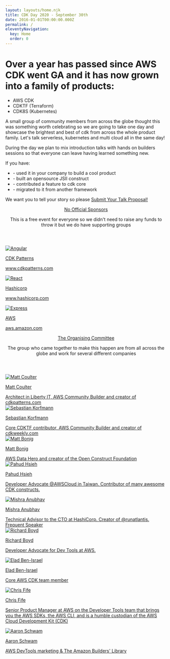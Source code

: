 ```yaml
---
layout: layouts/home.njk
title: CDK Day 2020 - September 30th
date: 2016-01-01T00:00:00.000Z
permalink: /
eleventyNavigation:
  key: Home
  order: 0
---
```


<h1 class="text-3xl">Over a year has passed since AWS CDK went GA and it has now grown into a family of products: </h1>

<ul class="text-2xl mt-6 mb-12">
  <li>
    AWS CDK
  </li>
  <li>
    CDKTF (Terraform)
  </li>
  <li>
    CDK8S (Kubernetes)
  </li>
</ul>

A small group of community members from across the globe thought this was something worth celebrating so we are going to take one day and showcase the brightest and best of cdk from across the whole product family. Let's talk serverless, kubernetes and multi cloud all in the same day!

<p class="mt-6 mb-6">During the day we plan to mix introduction talks with hands on builders sessions so that everyone can leave having learned something new.</p>

<p class="my-6">If you have:</p>

<ul>
  <li>- used it in your company to build a cool product</li>
  <li>- built an opensource JSII construct</li>
  <li>- contributed a feature to cdk core</li>
  <li>- migrated to it from another framework</li>
</ul>

<p class="mt-12">We want you to tell your story so please <a href="https://sessionize.com/cdkday">Submit Your Talk Proposal!</a></p>

<section id="committee" class="mt-8">
  <header class="w-full z-30 top-0 py-1">
      <div class="mt-0 py-3">
          <a class="text-3xl tracking-wide no-underline hover:no-underline font-bold text-gray-800 text-xl " href="#">
              No Official Sponsors
          </a>
          <p>
            This is a free event for everyone so we didn't need to raise any funds to throw it but we do have supporting groups
          </p>
      </div>
  </header>
  <main class="flex flex-wrap">
      <div class="w-full md:w-1/3 lg:w-1/3 xl:w-1/3 p-6 flex flex-col">
          <a href="https://cdkpatterns.com">
              <img class="hover:grow hover:shadow-lg border px-3 py-3" alt="Angular" src="/static/img/cdkp.png">
              <div class="pt-3">
                  <p class="text-gray-600 font-normal">CDK Patterns</p>
                  <p>
                    <a href="https://cdkpatterns.com">www.cdkpatterns.com</a>
                  </p>
              </div>
          </a>
      </div>
      <div class="w-full md:w-1/3 lg:w-1/3 xl:w-1/3 p-6 flex flex-col">
          <a href="https://hashicorp.com">
              <img class="hover:grow hover:shadow-lg border py-5 px-3" alt="React" src="/static/img/hashicorp.png">
              <div class="pt-3">
                  <p class="text-gray-600 font-normal">Hashicorp</p>
                  <p>
                    <a href="https://hashicorp.com">www.hashicorp.com</a>
                  </p>
              </div>
          </a>
      </div>
      <div class="w-full md:w-1/3 lg:w-1/3 xl:w-1/3 p-6 flex flex-col">
          <a href="https://aws.amazon.com/">
              <img class="hover:grow hover:shadow-lg border" alt="Express" src="/static/img/aws_wide.png">
              <div class="pt-3">
                  <p class="text-gray-600 font-normal">AWS</p>
                  <p>
                    <a href="https://aws.amazon.com/">aws.amazon.com</a>
                  </p>
              </div>
          </a>
      </div>
  </main>
</section>

<section id="committee" class="mt-8">
  <header class="w-full z-30 top-0 py-1">
      <div class="mt-0 py-3">
          <a class="text-3xl tracking-wide no-underline hover:no-underline font-bold text-gray-800 text-xl " href="#">
              The Organising Committee
          </a>
          <p>
            The group who came together to make this happen are from all across the globe and work for several different companies
          </p>
      </div>
  </header>
  <main class="flex flex-wrap">
      <div class="w-1/2 md:w-1/3 lg:w-1/4 xl:w-1/4 p-6 flex flex-col">
          <a href="https://twitter.com/nideveloper">
              <img class="hover:grow hover:shadow-lg border" alt="Matt Coulter" src="/static/img/matt.jpg">
              <div class="pt-3">
                  <p class="text-gray-800 font-normal">Matt Coulter</p>
                  <span class="text-gray-600 font-normal">
                    Architect in Liberty IT, AWS Community Builder and creator of <a href="https://cdkpatterns.com">cdkpatterns.com</a>
                  </span>
              </div>
          </a>
      </div>
      <div class="w-1/2 md:w-1/3 lg:w-1/4 xl:w-1/4 p-6 flex flex-col">
          <a href="https://twitter.com/skorfmann">
              <img class="hover:grow hover:shadow-lg border" alt="Sebastian Korfmann" src="/static/img/sebastian.jpg">
              <div class="pt-3">
                  <p class="text-gray-800 font-normal">Sebastian Korfmann</p>
                  <span class="text-gray-600 font-normal">
                    Core CDKTF contributor, AWS Community Builder and creator of <a href="https://www.cdkweekly.com">cdkweekly.com</a>
                  </span>
              </div>
          </a>
      </div>
      <div class="w-1/2 md:w-1/3 lg:w-1/4 xl:w-1/4 p-6 flex flex-col">
          <a href="https://twitter.com/mattbonig">
              <img class="hover:grow hover:shadow-lg border" alt="Matt Bonig" src="/static/img/mattb.jpg">
              <div class="pt-3">
                  <p class="text-gray-800 font-normal">Matt Bonig</p>
                  <span class="text-gray-600 font-normal">
                    AWS Data Hero and creator of the <a href="https://openconstructfoundation.org">Open Construct Foundation</a>
                  </span>
              </div>
          </a>
      </div>
      <div class="w-1/2 md:w-1/3 lg:w-1/4 xl:w-1/4 p-6 flex flex-col">
          <a href="https://twitter.com/pahudnet">
              <img class="hover:grow hover:shadow-lg border" alt="Pahud Hsieh" src="/static/img/pahud.jpg">
              <div class="pt-3">
                  <p class="text-gray-800 font-normal">Pahud Hsieh</p>
                  <p class="text-gray-600 font-normal">
                    Developer Advocate @AWSCloud in Taiwan. Contributor of many awesome CDK constructs.
                  </p>
              </div>
          </a>
      </div>
      <div class="w-1/2 md:w-1/3 lg:w-1/4 xl:w-1/4 p-6 flex flex-col">
          <a href="https://twitter.com/build1point0">
              <img class="hover:grow hover:shadow-lg border" alt="Mishra Anubhav" src="/static/img/mishra.jpg">
              <div class="pt-3">
                  <p class="text-gray-800 font-normal">Mishra Anubhav</p>
                  <span class="text-gray-600 font-normal">
                    Technical Advisor to the CTO at HashiCorp. Creator of @runatlantis. <a href="http://mishra.dev/">Frequent Speaker</a>
                  </span>
              </div>
          </a>
      </div>
      <div class="w-1/2 md:w-1/3 lg:w-1/4 xl:w-1/4 p-6 flex flex-col">
          <a href="https://twitter.com/rchrdbyd">
              <img class="hover:grow hover:shadow-lg border" alt="Richard Boyd" src="/static/img/richard_boyd.jpg">
              <div class="pt-3">
                  <p class="text-gray-800 font-normal">Richard Boyd</p>
                  <p class="text-gray-600 font-normal">
                    Developer Advocate for Dev Tools at AWS.
                  </p>
              </div>
          </a>
      </div>
      <div class="w-1/2 md:w-1/3 lg:w-1/4 xl:w-1/4 p-6 flex flex-col">
          <a href="https://twitter.com/emeshbi">
              <img class="hover:grow hover:shadow-lg border" alt="Elad Ben-Israel" src="/static/img/elad.jpg">
              <div class="pt-3">
                  <p class="text-gray-800 font-normal">Elad Ben-Israel</p>
                  <p class="text-gray-600 font-normal">
                    Core AWS CDK team member
                  </p>
              </div>
          </a>
      </div>
      <div class="w-1/2 md:w-1/3 lg:w-1/4 xl:w-1/4 p-6 flex flex-col">
          <a href="https://twitter.com/ccfife">
              <img class="hover:grow hover:shadow-lg border" alt="Chris Fife" src="/static/img/chris.jpg">
              <div class="pt-3">
                  <p class="text-gray-800 font-normal">Chris Fife</p>
                  <p class="text-gray-600 font-normal">
                    Senior Product Manager at AWS on the Developer Tools team that brings you the AWS SDKs, the AWS CLI, and is a humble custodian of the AWS Cloud Development Kit (CDK)
                  </p>
              </div>
          </a>
      </div>
      <div class="w-1/2 md:w-1/3 lg:w-1/4 xl:w-1/4 p-6 flex flex-col">
          <a href="https://twitter.com/ASchwam">
              <img class="hover:grow hover:shadow-lg border" alt="Aaron Schwam" src="/static/img/aaron.jpg">
              <div class="pt-3">
                  <p class="text-gray-800 font-normal">Aaron Schwam</p>
                  <p class="text-gray-600 font-normal">
                    AWS DevTools marketing & The Amazon Builders' Library
                  </p>
              </div>
          </a>
      </div>
  </main>
</section>